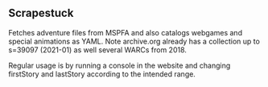 ## Scrapestuck

Fetches adventure files from MSPFA and also catalogs webgames and special animations as YAML. Note archive.org already has a collection up to s=39097 (2021-01) as well several WARCs from 2018.

Regular usage is by running a console in the website and changing firstStory and lastStory according to the intended range.